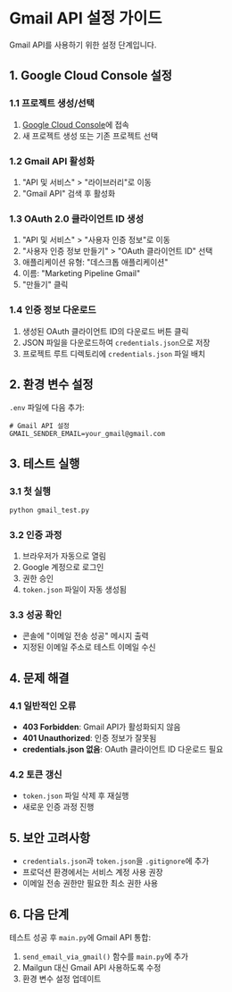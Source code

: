 # Gmail API 설정 가이드

Gmail API를 사용하기 위한 설정 단계입니다.

## 1. Google Cloud Console 설정

### 1.1 프로젝트 생성/선택
1. [Google Cloud Console](https://console.cloud.google.com/)에 접속
2. 새 프로젝트 생성 또는 기존 프로젝트 선택

### 1.2 Gmail API 활성화
1. "API 및 서비스" > "라이브러리"로 이동
2. "Gmail API" 검색 후 활성화

### 1.3 OAuth 2.0 클라이언트 ID 생성
1. "API 및 서비스" > "사용자 인증 정보"로 이동
2. "사용자 인증 정보 만들기" > "OAuth 클라이언트 ID" 선택
3. 애플리케이션 유형: "데스크톱 애플리케이션"
4. 이름: "Marketing Pipeline Gmail"
5. "만들기" 클릭

### 1.4 인증 정보 다운로드
1. 생성된 OAuth 클라이언트 ID의 다운로드 버튼 클릭
2. JSON 파일을 다운로드하여 `credentials.json`으로 저장
3. 프로젝트 루트 디렉토리에 `credentials.json` 파일 배치

## 2. 환경 변수 설정

`.env` 파일에 다음 추가:
```env
# Gmail API 설정
GMAIL_SENDER_EMAIL=your_gmail@gmail.com
```

## 3. 테스트 실행

### 3.1 첫 실행
```bash
python gmail_test.py
```

### 3.2 인증 과정
1. 브라우저가 자동으로 열림
2. Google 계정으로 로그인
3. 권한 승인
4. `token.json` 파일이 자동 생성됨

### 3.3 성공 확인
- 콘솔에 "이메일 전송 성공" 메시지 출력
- 지정된 이메일 주소로 테스트 이메일 수신

## 4. 문제 해결

### 4.1 일반적인 오류
- **403 Forbidden**: Gmail API가 활성화되지 않음
- **401 Unauthorized**: 인증 정보가 잘못됨
- **credentials.json 없음**: OAuth 클라이언트 ID 다운로드 필요

### 4.2 토큰 갱신
- `token.json` 파일 삭제 후 재실행
- 새로운 인증 과정 진행

## 5. 보안 고려사항

- `credentials.json`과 `token.json`을 `.gitignore`에 추가
- 프로덕션 환경에서는 서비스 계정 사용 권장
- 이메일 전송 권한만 필요한 최소 권한 사용

## 6. 다음 단계

테스트 성공 후 `main.py`에 Gmail API 통합:
1. `send_email_via_gmail()` 함수를 `main.py`에 추가
2. Mailgun 대신 Gmail API 사용하도록 수정
3. 환경 변수 설정 업데이트
